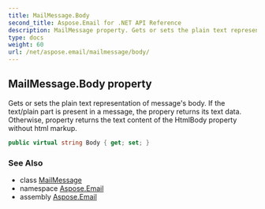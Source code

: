 ```yaml
---
title: MailMessage.Body
second_title: Aspose.Email for .NET API Reference
description: MailMessage property. Gets or sets the plain text representation of messages body. If the text/plain part is present in a message the propery returns its text data. Otherwise property returns the text content of the HtmlBody property without html markup
type: docs
weight: 60
url: /net/aspose.email/mailmessage/body/
---
```

## MailMessage.Body property

Gets or sets the plain text representation of message's body. If the text/plain part is present in a message, the propery returns its text data. Otherwise, property returns the text content of the HtmlBody property without html markup.

```csharp
public virtual string Body { get; set; }
```

### See Also

* class [MailMessage](../)
* namespace [Aspose.Email](../../mailmessage/)
* assembly [Aspose.Email](../../../)


